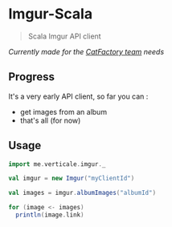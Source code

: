 # Imgur-Scala

> Scala Imgur API client

*Currently made for the [CatFactory team](https://github.com/CatFactoryTeam) needs*

## Progress

It's a very early API client, so far you can :
- get images from an album
- that's all (for now)

## Usage

```scala
import me.verticale.imgur._

val imgur = new Imgur("myClientId")

val images = imgur.albumImages("albumId")

for (image <- images)
  println(image.link)
```
